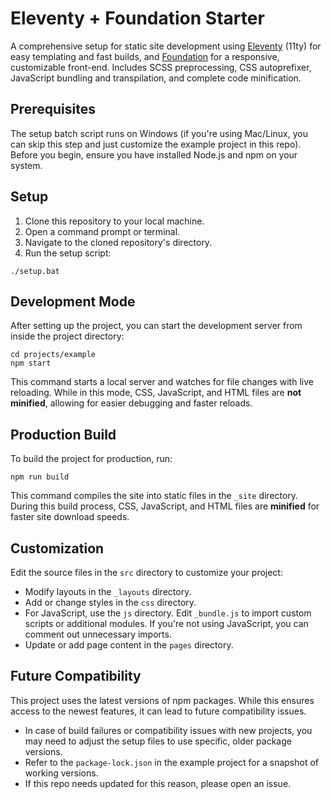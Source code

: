 # Eleventy + Foundation Starter

A comprehensive setup for static site development using [Eleventy](https://www.11ty.dev/) (11ty) for easy templating and fast builds, and [Foundation](https://get.foundation/) for a responsive, customizable front-end. Includes SCSS preprocessing, CSS autoprefixer, JavaScript bundling and transpilation, and complete code minification.

## Prerequisites

The setup batch script runs on Windows (if you're using Mac/Linux, you can skip this step and just customize the example project in this repo). Before you begin, ensure you have installed Node.js and npm on your system.

## Setup

1. Clone this repository to your local machine.
2. Open a command prompt or terminal.
3. Navigate to the cloned repository's directory.
4. Run the setup script:

```
./setup.bat
```

## Development Mode

After setting up the project, you can start the development server from inside the project directory:

```
cd projects/example
npm start
```

This command starts a local server and watches for file changes with live reloading. While in this mode, CSS, JavaScript, and HTML files are **not minified**, allowing for easier debugging and faster reloads.

## Production Build

To build the project for production, run:
```
npm run build
```

This command compiles the site into static files in the `_site` directory. During this build process, CSS, JavaScript, and HTML files are **minified** for faster site download speeds.

## Customization

Edit the source files in the `src` directory to customize your project:

- Modify layouts in the `_layouts` directory.
- Add or change styles in the `css` directory.
- For JavaScript, use the `js` directory. Edit `_bundle.js` to import custom scripts or additional modules. If you're not using JavaScript, you can comment out unnecessary imports.
- Update or add page content in the `pages` directory.

## Future Compatibility

This project uses the latest versions of npm packages. While this ensures access to the newest features, it can lead to future compatibility issues.

- In case of build failures or compatibility issues with new projects, you may need to adjust the setup files to use specific, older package versions.
- Refer to the `package-lock.json` in the example project for a snapshot of working versions.
- If this repo needs updated for this reason, please open an issue.
